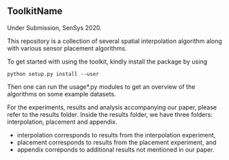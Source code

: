 ToolkitName
------

Under Submission, SenSys 2020.

This repository is a collection of several spatial interpolation algorithm along with various sensor placement algorithms. 


To get started with using the toolkit, kindly install the package by using
```
python setup.py install --user
```

Then one can run the usage*.py modules to get an overview of the algorithms on some example datasets.


For the experiments, results and analysis accompanying our paper, please refer to the results folder.
Inside the results folder, we have three folders: interpolation, placement and appendix.
* interpolation corresponds to results from the interpolation experiment,
* placement corresponds to results from the placement experiment, and
* appendix correponds to additional results not mentioned in our paper. 
